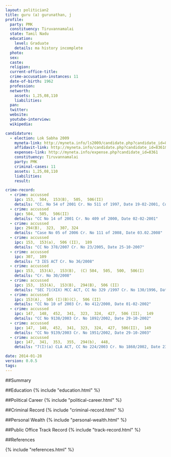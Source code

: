 ```yaml
---
layout: politician2
title: guru (a) gurunathan, j
profile: 
  party: PMK
  constituency: Tiruvannamalai
  state: Tamil Nadu
  education: 
    level: Graduate
    details: ma history incomplete
  photo: 
  sex: 
  caste: 
  religion: 
  current-office-title: 
  crime-accusation-instances: 11
  date-of-birth: 1962
  profession: 
  networth: 
    assets: 1,25,08,110
    liabilities: 
  pan: 
  twitter: 
  website: 
  youtube-interview: 
  wikipedia: 

candidature: 
  - election: Lok Sabha 2009
    myneta-link: http://myneta.info/ls2009/candidate.php?candidate_id=8361
    affidavit-link: http://myneta.info/candidate.php?candidate_id=8361&scan=original
    expenses-link: http://myneta.info/expense.php?candidate_id=8361
    constituency: Tiruvannamalai 
    party: PMK
    criminal-cases: 11
    assets: 1,25,08,110
    liabilities: 
    result:  

crime-record: 
  - crime: accussed
    ipc: 153,  504,  153(B),  505,  506(II)
    details: "CC. No 54 of 2001 Cr. No 511 of 1997, Date 19-02-2001, Court Judicial Magistrate" 
  - crime: accussed
    ipc: 504,  505,  506(II)
    details: "CC No 14 of 2001 Cr. No 409 of 2000, Date 02-02-2001" 
  - crime: accussed
    ipc: 294(B),  323,  307, 324
    details: "Case No 05 of 2006 Cr. No 111 of 2008, Date 03.02.2008" 
  - crime: accussed
    ipc: 153,  153(a),  506 (II),  189
    details: "CC No 378/2007 Cr. No 23/2005, Date 25-10-2007" 
  - crime: accussed
    ipc: 307,  109
    details: "3 IES ACT Cr. No 36/2008" 
  - crime: accussed
    ipc: 153,  153(A),  153(B),  (C) 504,  505,  500,  506(I)
    details: "Cr. No 30/2008" 
  - crime: accussed
    ipc: 153,  153(A),  153(B),  294(B),  506 (II)
    details: "SEC 71(XIX) MCC ACT, CC No 329 /1997 Cr. No 130/1996, Date 11-10-2008" 
  - crime: accussed
    ipc: 153(A),  505 (I)(B)(C),  506 (II)
    details: "CC No 10 of 2003 Cr. No 412/2000, Date 01-02-2002" 
  - crime: accussed
    ipc: 147,  148,  452,  341,  323,  324,  427,  506 (II),  149
    details: "CC No 9138/2003 Cr. No 1892/2002, Date 29-10-2002" 
  - crime: accussed
    ipc: 147,  148,  452,  341,  323,  324,  427,  506(II),  149
    details: "CC No 9139/2003 Cr. No 1951/2002, Date 29-10-2003" 
  - crime: accussed
    ipc: 147,  341,  353,  355,  294(b),  448,
    details: "7(I)(a) CLA ACT, CC No 224/2003 Cr. No 1860/2002, Date 23-01-2003" 

date: 2014-01-28
version: 0.0.5
tags: 
---
```

##Summary


##Education
{% include "education.html" %}


##Political Career
{% include "political-career.html" %}


##Criminal Record
{% include "criminal-record.html" %}


##Personal Wealth
{% include "personal-wealth.html" %}


##Public Office Track Record
{% include "track-record.html" %}


##References


{% include "references.html" %}